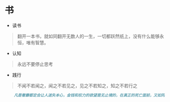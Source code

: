 # 书

+ 读书

> 翻开一本书，就如同翻开无数人的一生，一切都跃然纸上，没有什么能够永恒，唯有智慧。

+ 认知

> 永远不要停止思考

+ 践行

> 不闻不若闻之，闻之不若见之，见之不若知之，知之不若行之


```markdown
    凡是奢靡都定会让人迷失本心，金钱和权力的欲望是无止境的，在真正的死亡面前，又如同水中捞月
```
